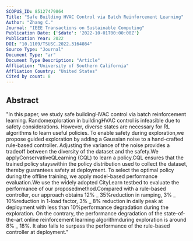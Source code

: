 ```yaml
---
SCOPUS_ID: 85127479864
Title: "Safe Building HVAC Control via Batch Reinforcement Learning"
Author: "Zhang C."
Journal: "IEEE Transactions on Sustainable Computing"
Publication Date: {'$date': '2022-10-01T00:00:00Z'}
Publication Year: 2022
DOI: "10.1109/TSUSC.2022.3164084"
Source Type: "Journal"
Document Type: "ar"
Document Type Description: "Article"
Affliation: "University of Southern California"
Affliation Country: "United States"
Cited by count: 8
---
```


## Abstract
"In this paper, we study safe buildingHVAC control via batch reinforcement learning. Randomexploration in buildingHVAC control is infeasible due to safety considerations. However, diverse states are necessary for RL algorithms to learn useful policies. To enable safety during exploration,we propose guided exploration by adding a Gaussian noise to a hand-crafted rule-based controller. Adjusting the variance of the noise provides a tradeoff between the diversity of the dataset and the safety.We applyConservativeQLearning (CQL) to learn a policy.CQL ensures that the trained policy stayswithin the policy distribution used to collect the dataset, thereby guarantees safety at deployment. To select the optimal policy during the offline training, we apply model-based performance evaluation.We use the widely adopted CityLearn testbed to evaluate the performance of our proposedmethod.Compared with a rule-based controller, our approach obtains 12% _ 35%reduction in ramping, 3% _ 10%reduction in 1-load factor, 3% _ 8% reduction in daily peak at deployment with less than 10%performance degradation during the exploration. On the contrary, the performance degradation of the state-of-the-art online reinforcement learning algorithmduring exploration is around 8% _ 18%. It also fails to surpass the performance of the rule-based controller at deployment."
